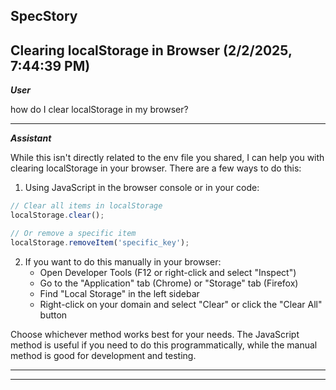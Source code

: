 ## SpecStory

## Clearing localStorage in Browser (2/2/2025, 7:44:39 PM)

_**User**_

how do I clear localStorage in my browser?

---

_**Assistant**_

While this isn't directly related to the env file you shared, I can help you with clearing localStorage in your browser. There are a few ways to do this:

1. Using JavaScript in the browser console or in your code:
```javascript
// Clear all items in localStorage
localStorage.clear();

// Or remove a specific item
localStorage.removeItem('specific_key');
```

2. If you want to do this manually in your browser:
   - Open Developer Tools (F12 or right-click and select "Inspect")
   - Go to the "Application" tab (Chrome) or "Storage" tab (Firefox)
   - Find "Local Storage" in the left sidebar
   - Right-click on your domain and select "Clear" or click the "Clear All" button

Choose whichever method works best for your needs. The JavaScript method is useful if you need to do this programmatically, while the manual method is good for development and testing.

---



---


